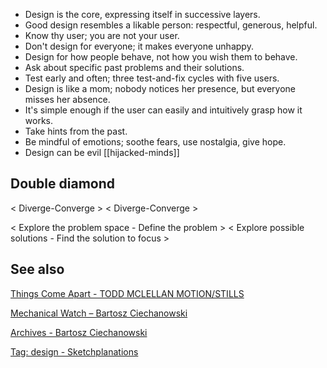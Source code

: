 ---
---


- Design is the core, expressing itself in successive layers.
- Good design resembles a likable person: respectful, generous, helpful.
- Know thy user; you are not your user.
- Don't design for everyone; it makes everyone unhappy.
- Design for how people behave, not how you wish them to behave.
- Ask about specific past problems and their solutions.
- Test early and often; three test-and-fix cycles with five users.
- Design is like a mom; nobody notices her presence, but everyone misses her absence.
- It's simple enough if the user can easily and intuitively grasp how it works.
- Take hints from the past.
- Be mindful of emotions; soothe fears, use nostalgia, give hope.
- Design can be evil [[hijacked-minds]]


## Double diamond 

< Diverge-Converge > < Diverge-Converge >

< Explore the problem space - Define the problem > < Explore possible solutions - Find the solution to focus  > 

## See also

[Things Come Apart - TODD MCLELLAN MOTION/STILLS](https://www.toddmclellan.com/thingscomeapart)

[Mechanical Watch – Bartosz Ciechanowski](https://ciechanow.ski/mechanical-watch/)

[Archives - Bartosz Ciechanowski](https://ciechanow.ski/archives/)

[Tag: design - Sketchplanations](https://sketchplanations.com/tags/design)


